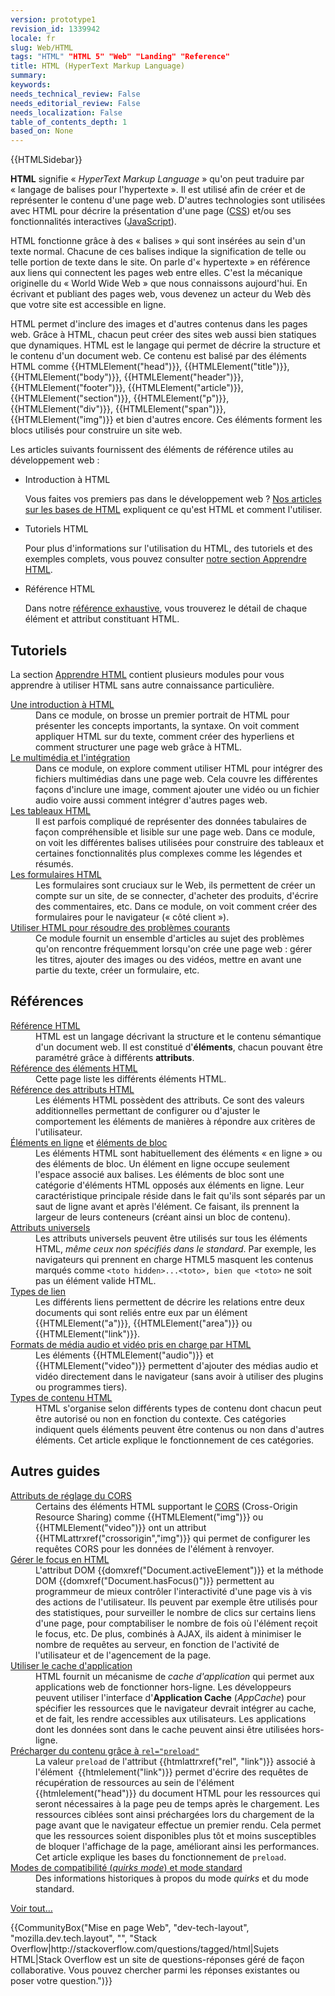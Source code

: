 ```yaml
---
version: prototype1
revision_id: 1339942
locale: fr
slug: Web/HTML
tags: "HTML" "HTML 5" "Web" "Landing" "Reference"
title: HTML (HyperText Markup Language)
summary: 
keywords: 
needs_technical_review: False
needs_editorial_review: False
needs_localization: False
table_of_contents_depth: 1
based_on: None
---
```

<div>{{HTMLSidebar}}</div>

<p><strong>HTML</strong> signifie « <em>HyperText Markup Language</em> » qu'on peut traduire par «&nbsp;langage de balises pour l'hypertexte&nbsp;». Il est utilisé afin de créer et de représenter le contenu d'une page web. D'autres technologies sont utilisées avec HTML pour décrire la présentation d'une page (<a href="/fr/docs/Web/CSS">CSS</a>) et/ou ses fonctionnalités interactives (<a href="/fr/docs/Web/JavaScript">JavaScript</a>).</p>

<p>HTML fonctionne grâce à des «&nbsp;balises&nbsp;» qui sont insérées au sein d'un texte normal. Chacune de ces balises indique la signification de telle ou telle portion de texte dans le site. On parle d'«&nbsp;hypertexte&nbsp;» en référence aux liens qui connectent les pages web entre elles. C'est la mécanique originelle du «&nbsp;World Wide Web&nbsp;» que nous connaissons aujourd'hui. En écrivant et publiant des pages web, vous devenez un acteur du Web dès que votre site est accessible en ligne.</p>

<p>HTML permet d'inclure des images et d'autres contenus dans les pages web. Grâce à HTML, chacun peut créer des sites web aussi bien statiques que dynamiques. HTML est le langage qui permet de décrire la structure et le contenu d'un document web. Ce contenu est balisé par des éléments HTML comme {{HTMLElement("head")}}, {{HTMLElement("title")}}, {{HTMLElement("body")}}, {{HTMLElement("header")}},&nbsp; {{HTMLElement("footer")}}, {{HTMLElement("article")}}, {{HTMLElement("section")}}, {{HTMLElement("p")}}, {{HTMLElement("div")}}, {{HTMLElement("span")}}, {{HTMLElement("img")}} et bien d'autres encore. Ces éléments forment les blocs utilisés pour construire un site web.</p>

<p>Les articles suivants fournissent des éléments de référence utiles au développement web&nbsp;:</p>

<section class="cleared" id="sect1">
<ul class="card-grid">
 <li><span>Introduction à HTML</span>

  <p>Vous faites vos premiers pas dans le développement web&nbsp;? <a href="/fr/Apprendre/Commencer_avec_le_web/Les_bases_HTML">Nos articles sur les bases de HTML</a> expliquent ce qu'est HTML et comment l'utiliser.</p>
 </li>
 <li><span>Tutoriels HTML</span>
  <p>Pour plus d'informations sur l'utilisation du HTML, des tutoriels et des exemples complets, vous pouvez consulter <a href="/fr/Apprendre/HTML">notre section Apprendre HTML</a>.</p>
 </li>
 <li><span>Référence HTML</span>
  <p>Dans notre <a href="/fr/docs/Web/HTML/Reference">référence exhaustive</a>, vous trouverez le détail de chaque élément et attribut constituant HTML.</p>
 </li>
</ul>

<div>
<div>
<h2 id="Tutoriels">Tutoriels</h2>

<p>La section <a href="/fr/docs/Apprendre/HTML">Apprendre HTML</a> contient plusieurs modules pour vous apprendre à utiliser HTML sans autre connaissance particulière.</p>

<dl>
 <dt><a href="/fr/Apprendre/HTML/Introduction_à_HTML">Une introduction à HTML</a></dt>
 <dd>Dans ce module, on brosse un premier portrait de HTML pour présenter les concepts importants, la syntaxe. On voit comment appliquer HTML sur du texte, comment créer des hyperliens et comment structurer une page web grâce à HTML.</dd>
 <dt><a href="/fr/docs/Learn/HTML/Multimedia_and_embedding">Le multimédia et l'intégration</a></dt>
 <dd>Dans ce module, on explore comment utiliser HTML pour intégrer des fichiers multimédias dans une page web. Cela couvre les différentes façons d'inclure une image, comment ajouter une vidéo ou un fichier audio voire aussi comment intégrer d'autres pages web.</dd>
 <dt><a href="/fr/docs/Learn/HTML/Tables">Les tableaux HTML</a></dt>
 <dd>Il est parfois compliqué de représenter des données tabulaires de façon compréhensible et lisible sur une page web. Dans ce module, on voit les différentes balises utilisées pour construire des tableaux et certaines fonctionnalités plus complexes comme les légendes et résumés.</dd>
 <dt><a href="/fr/docs/Web/Guide/HTML/Formulaires">Les formulaires HTML</a></dt>
 <dd>Les formulaires sont cruciaux sur le Web, ils permettent de créer un compte sur un site, de se connecter, d'acheter des produits, d'écrire des commentaires, etc. Dans ce module, on voit comment créer des formulaires pour le navigateur (« côté client »).</dd>
 <dt><a href="/fr/Apprendre/HTML/Comment">Utiliser HTML pour résoudre des problèmes courants</a></dt>
 <dd>Ce module fournit un ensemble d'articles au sujet des problèmes qu'on rencontre fréquemment lorsqu'on crée une page web : gérer les titres, ajouter des images ou des vidéos, mettre en avant une partie du texte, créer un formulaire, etc.</dd>
</dl>

<h2 id="Références">Références</h2>

<dl>
 <dt><a href="/fr/docs/Web/HTML/Reference">Référence HTML</a></dt>
 <dd>HTML&nbsp;est un langage décrivant la structure et le contenu sémantique d'un document web. Il est constitué d'<strong>éléments</strong>, chacun pouvant être paramétré grâce à différents <strong>attributs</strong>.</dd>
 <dt><a href="/fr/docs/Web/HTML/Element">Référence des éléments HTML</a></dt>
 <dd>Cette page liste les différents éléments HTML.</dd>
 <dt><a href="/fr/docs/Web/HTML/Attributs_globaux">Référence des attributs HTML</a></dt>
 <dd>Les éléments HTML possèdent des attributs. Ce sont des valeurs additionnelles permettant de configurer ou d'ajuster le comportement&nbsp;les éléments de manières à répondre aux critères de l'utilisateur.</dd>
 <dt><a href="/fr/docs/Web/HTML/Éléments_en_ligne">Éléments en ligne</a> et <a href="/fr/docs/Web/HTML/%C3%89l%C3%A9ments_en_bloc">éléments de bloc</a></dt>
 <dd>Les éléments HTML&nbsp;sont habituellement des éléments « en ligne » ou des éléments de bloc. Un élément en ligne occupe seulement l'espace associé aux balises. Les éléments de bloc sont une catégorie d'éléments HTML opposés aux éléments en ligne. Leur caractéristique principale réside dans le fait qu'ils sont séparés par un saut de ligne avant et après l'élément. Ce faisant, ils prennent la largeur de leurs conteneurs (créant ainsi un bloc de contenu).</dd>
 <dt><a href="">Attributs universels</a></dt>
 <dd>Les attributs universels peuvent être utilisés sur tous les éléments HTML, <em>même ceux non spécifiés dans le standard</em>. Par exemple, les navigateurs qui prennent en charge HTML5 masquent&nbsp;les contenus marqués comme <code>&lt;toto hidden&gt;...&lt;toto&gt;</code><code>, bien que&nbsp;</code><code>&lt;toto&gt;</code> ne soit pas un élément valide HTML.</dd>
 <dt><a href="/fr/docs/Web/HTML/Types_de_lien">Types de lien</a></dt>
 <dd>Les différents liens permettent de décrire les relations entre deux documents qui sont reliés entre eux par un élément {{HTMLElement("a")}}, {{HTMLElement("area")}} ou {{HTMLElement("link")}}.</dd>
 <dt><a href="/fr/docs/Web/HTML/formats_media_support">Formats de média audio et vidéo pris en charge par HTML</a></dt>
 <dd>Les éléments {{HTMLElement("audio")}} et {{HTMLElement("video")}} permettent d'ajouter des médias audio et vidéo directement dans le navigateur (sans avoir à utiliser des plugins ou programmes tiers).</dd>
 <dt><a href="/fr/docs/Web/HTML/Kinds_of_HTML_content">Types de contenu HTML</a></dt>
 <dd>HTML s'organise selon différents types de contenu dont chacun peut être autorisé ou non en fonction du contexte. Ces catégories indiquent quels éléments peuvent être contenus ou non dans d'autres éléments. Cet article explique le fonctionnement de ces catégories.</dd>
</dl>
</div>

<div>
<h2 id="Autres_guides">Autres guides</h2>

<dl>
 <dt><a href="fr/docs/Web/HTML/Reglages_des_attributs_CORS">Attributs de réglage du CORS</a></dt>
 <dd>Certains des éléments HTML supportant le <a href="/fr/docs/HTTP/Access_control_CORS">CORS</a> (Cross-Origin Resource Sharing) comme {{HTMLElement("img")}} ou {{HTMLElement("video")}} ont un attribut {{HTMLattrxref("crossorigin","img")}} qui permet de configurer les requêtes CORS pour les données de l'élément à renvoyer.</dd>
 <dt><a href="/fr/docs/Web/HTML/Gestion_du_focus_en_HTML">Gérer le focus en HTML</a></dt>
 <dd>L'attribut DOM {{domxref("Document.activeElement")}} et la méthode DOM {{domxref("Document.hasFocus()")}} permettent au programmeur de mieux contrôler l'interactivité&nbsp;d'une page vis à vis des actions de l'utilisateur. Ils peuvent par exemple être utilisés pour des statistiques, pour surveiller le nombre de clics sur certains liens d'une page, pour comptabiliser le nombre de fois où l'élément reçoit le focus, etc. De plus, combinés à AJAX, ils aident à minimiser le nombre de requêtes au serveur, en fonction de l'activité de l'utilisateur et de l'agencement de la page.</dd>
 <dt><a href="/fr/docs/Web/HTML/Utiliser_Application_Cache">Utiliser le cache d'application</a></dt>
 <dd>HTML fournit un mécanisme de <em>cache d'application </em>qui permet aux applications web de fonctionner hors-ligne. Les développeurs peuvent utiliser l'interface d'<strong>Application Cache</strong> (<em>AppCache</em>) pour spécifier les ressources que le navigateur devrait intégrer au cache, et de fait, les rendre accessibles aux utilisateurs. Les applications dont les données sont dans le cache peuvent ainsi être utilisées hors-ligne.</dd>
 <dt class="landingPageList"><a href="/fr/docs/Web/HTML/Précharger_du_contenu">Précharger du contenu grâce à <code>rel="preload"</code></a></dt>
 <dd class="landingPageList">La valeur <code>preload</code> de l'attribut {{htmlattrxref("rel", "link")}} associé à l'élément&nbsp; {{htmlelement("link")}} permet d'écrire des requêtes de récupération de ressources au sein de l'élément {{htmlelement("head")}} du document HTML pour les ressources qui seront nécessaires à la page peu de temps après le chargement. Les ressources ciblées sont ainsi préchargées lors du chargement de la page avant que le navigateur effectue un premier rendu. Cela permet que les ressources soient disponibles plus tôt et moins susceptibles de bloquer l'affichage de la page, améliorant ainsi les performances. Cet article explique les bases du fonctionnement de <code>preload</code>.</dd>
 <dt class="landingPageList"><a href="/fr/docs/Web/HTML/Quirks_Mode_and_Standards_Mode">Modes de compatibilité (<em>quirks mode</em>) et mode standard</a></dt>
 <dd class="landingPageList">Des informations historiques à propos du mode <em>quirks</em> et du mode standard.</dd>
</dl>
</div>
</div>

<p><a href="/fr/docs/tag/HTML">Voir tout…</a></p>

<p>{{CommunityBox("Mise en page Web", "dev-tech-layout", "mozilla.dev.tech.layout", "", "Stack Overflow|http://stackoverflow.com/questions/tagged/html|Sujets HTML|Stack Overflow est un site de questions-réponses géré de façon collaborative. Vous pouvez chercher parmi les réponses existantes ou poser votre question.")}}</p>
</section>

